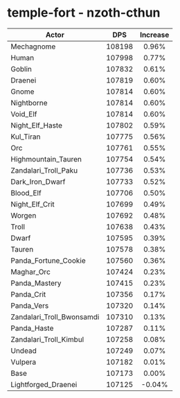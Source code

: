 # temple-fort - nzoth-cthun
| Actor | DPS | Increase |
|---|:---:|:---:|
|Mechagnome|108198|0.96%|
|Human|107998|0.77%|
|Goblin|107832|0.61%|
|Draenei|107819|0.60%|
|Gnome|107814|0.60%|
|Nightborne|107814|0.60%|
|Void_Elf|107814|0.60%|
|Night_Elf_Haste|107802|0.59%|
|Kul_Tiran|107775|0.56%|
|Orc|107761|0.55%|
|Highmountain_Tauren|107754|0.54%|
|Zandalari_Troll_Paku|107736|0.53%|
|Dark_Iron_Dwarf|107733|0.52%|
|Blood_Elf|107706|0.50%|
|Night_Elf_Crit|107699|0.49%|
|Worgen|107692|0.48%|
|Troll|107638|0.43%|
|Dwarf|107595|0.39%|
|Tauren|107578|0.38%|
|Panda_Fortune_Cookie|107560|0.36%|
|Maghar_Orc|107424|0.23%|
|Panda_Mastery|107415|0.23%|
|Panda_Crit|107356|0.17%|
|Panda_Vers|107320|0.14%|
|Zandalari_Troll_Bwonsamdi|107310|0.13%|
|Panda_Haste|107287|0.11%|
|Zandalari_Troll_Kimbul|107258|0.08%|
|Undead|107249|0.07%|
|Vulpera|107182|0.01%|
|Base|107173|0.00%|
|Lightforged_Draenei|107125|-0.04%|
